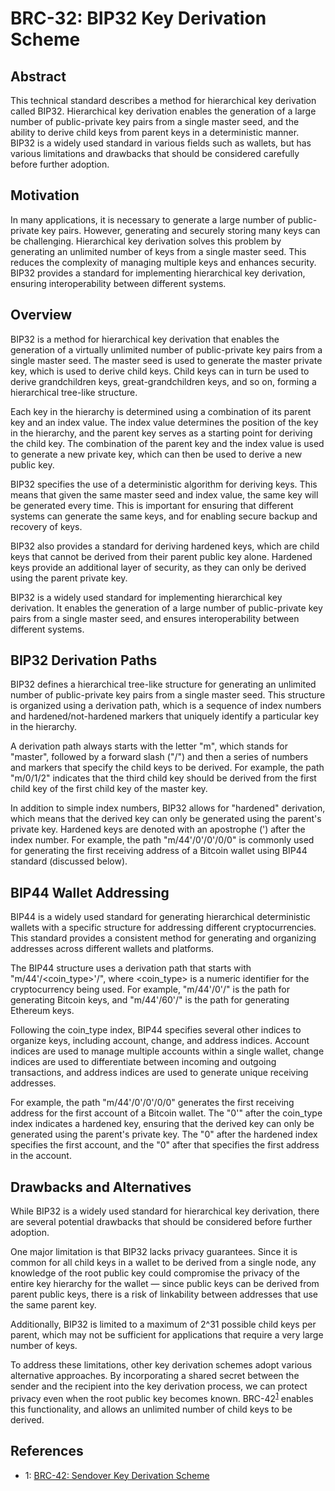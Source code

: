 # BRC-32: BIP32 Key Derivation Scheme

## Abstract

This technical standard describes a method for hierarchical key derivation called BIP32. Hierarchical key derivation enables the generation of a large number of public-private key pairs from a single master seed, and the ability to derive child keys from parent keys in a deterministic manner. BIP32 is a widely used standard in various fields such as wallets, but has various limitations and drawbacks that should be considered carefully before further adoption.

## Motivation

In many applications, it is necessary to generate a large number of public-private key pairs. However, generating and securely storing many keys can be challenging. Hierarchical key derivation solves this problem by generating an unlimited number of keys from a single master seed. This reduces the complexity of managing multiple keys and enhances security. BIP32 provides a standard for implementing hierarchical key derivation, ensuring interoperability between different systems.

## Overview

BIP32 is a method for hierarchical key derivation that enables the generation of a virtually unlimited number of public-private key pairs from a single master seed. The master seed is used to generate the master private key, which is used to derive child keys. Child keys can in turn be used to derive grandchildren keys, great-grandchildren keys, and so on, forming a hierarchical tree-like structure.

Each key in the hierarchy is determined using a combination of its parent key and an index value. The index value determines the position of the key in the hierarchy, and the parent key serves as a starting point for deriving the child key. The combination of the parent key and the index value is used to generate a new private key, which can then be used to derive a new public key.

BIP32 specifies the use of a deterministic algorithm for deriving keys. This means that given the same master seed and index value, the same key will be generated every time. This is important for ensuring that different systems can generate the same keys, and for enabling secure backup and recovery of keys.

BIP32 also provides a standard for deriving hardened keys, which are child keys that cannot be derived from their parent public key alone. Hardened keys provide an additional layer of security, as they can only be derived using the parent private key.

BIP32 is a widely used standard for implementing hierarchical key derivation. It enables the generation of a large number of public-private key pairs from a single master seed, and ensures interoperability between different systems.

## BIP32 Derivation Paths

BIP32 defines a hierarchical tree-like structure for generating an unlimited number of public-private key pairs from a single master seed. This structure is organized using a derivation path, which is a sequence of index numbers and hardened/not-hardened markers that uniquely identify a particular key in the hierarchy.

A derivation path always starts with the letter "m", which stands for "master", followed by a forward slash ("/") and then a series of numbers and markers that specify the child keys to be derived. For example, the path "m/0/1/2" indicates that the third child key should be derived from the first child key of the first child key of the master key.

In addition to simple index numbers, BIP32 allows for "hardened" derivation, which means that the derived key can only be generated using the parent's private key. Hardened keys are denoted with an apostrophe (') after the index number. For example, the path "m/44'/0'/0'/0/0" is commonly used for generating the first receiving address of a Bitcoin wallet using BIP44 standard (discussed below).

## BIP44 Wallet Addressing

BIP44 is a widely used standard for generating hierarchical deterministic wallets with a specific structure for addressing different cryptocurrencies. This standard provides a consistent method for generating and organizing addresses across different wallets and platforms.

The BIP44 structure uses a derivation path that starts with "m/44'/<coin_type>'/", where <coin_type> is a numeric identifier for the cryptocurrency being used. For example, "m/44'/0'/" is the path for generating Bitcoin keys, and "m/44'/60'/" is the path for generating Ethereum keys.

Following the coin_type index, BIP44 specifies several other indices to organize keys, including account, change, and address indices. Account indices are used to manage multiple accounts within a single wallet, change indices are used to differentiate between incoming and outgoing transactions, and address indices are used to generate unique receiving addresses.

For example, the path "m/44'/0'/0'/0/0" generates the first receiving address for the first account of a Bitcoin wallet. The "0'" after the coin_type index indicates a hardened key, ensuring that the derived key can only be generated using the parent's private key. The "0" after the hardened index specifies the first account, and the "0" after that specifies the first address in the account.

## Drawbacks and Alternatives

While BIP32 is a widely used standard for hierarchical key derivation, there are several potential drawbacks that should be considered before further adoption.



One major limitation is that BIP32 lacks privacy guarantees. Since it is common for all child keys in a wallet to be derived from a single node, any knowledge of the root public key could compromise the privacy of the entire key hierarchy for the wallet — since public keys can be derived from parent public keys, there is a risk of linkability between addresses that use the same parent key.

Additionally, BIP32 is limited to a maximum of 2^31 possible child keys per parent, which may not be sufficient for applications that require a very large number of keys.

To address these limitations, other key derivation schemes adopt various alternative approaches. By incorporating a shared secret between the sender and the recipient into the key derivation process, we can protect privacy even when the root public key becomes known. BRC-42<sup>[1](#footnote-1)</sup> enables this functionality, and allows an unlimited number of child keys to be derived.

## References

- <a name="footnote-1">1</a>: [BRC-42: Sendover Key Derivation Scheme](./0042.md)
